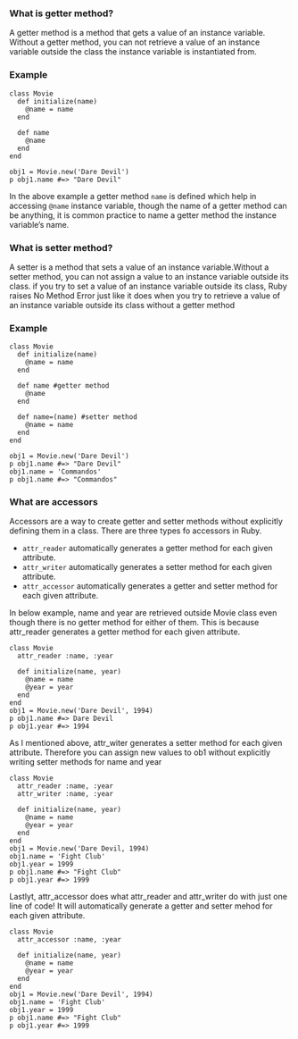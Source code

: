###  What is getter method?
A getter method is a method that gets a value of an instance variable.
Without a getter method, you can not retrieve a value of an instance 
variable outside the class the instance variable is instantiated from.
### Example 
```
class Movie
  def initialize(name)
    @name = name
  end

  def name
    @name
  end
end

obj1 = Movie.new('Dare Devil')
p obj1.name #=> "Dare Devil"
```
In the above example a getter method `name` is defined which help in accessing `@name` instance variable,
though the name of a getter method can be anything, it is common practice to name a getter method the instance variable’s name.

### What is setter method?
A setter is a method that sets a value of an instance variable.Without a setter method, you can not assign a value to an instance variable outside its class.
if you try to set a value of an instance variable outside its class, Ruby raises No Method Error just like it does when you 
try to retrieve a value of an instance variable outside its class without a getter method

### Example 
```
class Movie
  def initialize(name)
    @name = name
  end

  def name #getter method
    @name
  end

  def name=(name) #setter method
    @name = name
  end
end

obj1 = Movie.new('Dare Devil')
p obj1.name #=> "Dare Devil"
obj1.name = 'Commandos'
p obj1.name #=> "Commandos"
```

### What are accessors 
Accessors are a way to create getter and setter methods without explicitly defining them in a class.
There are three types fo accessors in Ruby.
- `attr_reader` automatically generates a getter method for each given attribute.
- `attr_writer` automatically generates a setter method for each given attribute.
- `attr_accessor` automatically generates a getter and setter method for each given attribute.

In below example, name and year are retrieved outside Movie class even though there is no getter method for either of them. This is because attr_reader generates a getter method for each given attribute.
```
class Movie
  attr_reader :name, :year

  def initialize(name, year)
    @name = name
    @year = year
  end
end
obj1 = Movie.new('Dare Devil', 1994)
p obj1.name #=> Dare Devil
p obj1.year #=> 1994
```
As I mentioned above, attr_witer generates a setter method for each given attribute. Therefore you can assign new values to ob1 without explicitly writing setter methods for name and year

```
class Movie
  attr_reader :name, :year 
  attr_writer :name, :year

  def initialize(name, year)
    @name = name
    @year = year
  end
end
obj1 = Movie.new('Dare Devil, 1994)
obj1.name = 'Fight Club'
obj1.year = 1999
p obj1.name #=> "Fight Club"
p obj1.year #=> 1999
```

Lastlyt, attr_accessor does what attr_reader and attr_writer do with just one line of code! It will automatically generate a getter and setter mehod for each given attribute.
```
class Movie
  attr_accessor :name, :year

  def initialize(name, year)
    @name = name
    @year = year
  end
end
obj1 = Movie.new('Dare Devil', 1994)
obj1.name = 'Fight Club'
obj1.year = 1999
p obj1.name #=> "Fight Club"
p obj1.year #=> 1999
```


